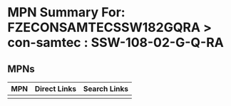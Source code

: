 



# MPN Summary For: FZECONSAMTECSSW182GQRA > con-samtec : SSW-108-02-G-Q-RA

## MPNs
  

|MPN|Direct Links|Search Links|
| :--- | :--- | :--- |
||||

